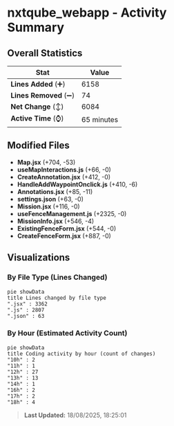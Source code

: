 # nxtqube_webapp - Activity Summary 

## Overall Statistics

| Stat                   | Value                                                             |
| ---------------------- | ----------------------------------------------------------------- |
| **Lines Added** (➕)   | 6158                                          |
| **Lines Removed** (➖) | 74                                        |
| **Net Change** (↕)    | 6084                |
| **Active Time** (⌚)   | 65 minutes |


## Modified Files
- **Map.jsx** (+704, -53)
- **useMapInteractions.js** (+66, -0)
- **CreateAnnotation.jsx** (+412, -0)
- **HandleAddWaypointOnclick.js** (+410, -6)
- **Annotations.jsx** (+85, -11)
- **settings.json** (+63, -0)
- **Mission.jsx** (+116, -0)
- **useFenceManagement.js** (+2325, -0)
- **MissionInfo.jsx** (+546, -4)
- **ExistingFenceForm.jsx** (+544, -0)
- **CreateFenceForm.jsx** (+887, -0)

## Visualizations

### By File Type (Lines Changed)

```mermaid
pie showData
title Lines changed by file type
".jsx" : 3362
".js" : 2807
".json" : 63
```

### By Hour (Estimated Activity Count)

```mermaid
pie showData
title Coding activity by hour (count of changes)
"10h" : 2
"11h" : 1
"12h" : 27
"13h" : 13
"14h" : 1
"16h" : 2
"17h" : 2
"18h" : 4
```


> **Last Updated:** 18/08/2025, 18:25:01